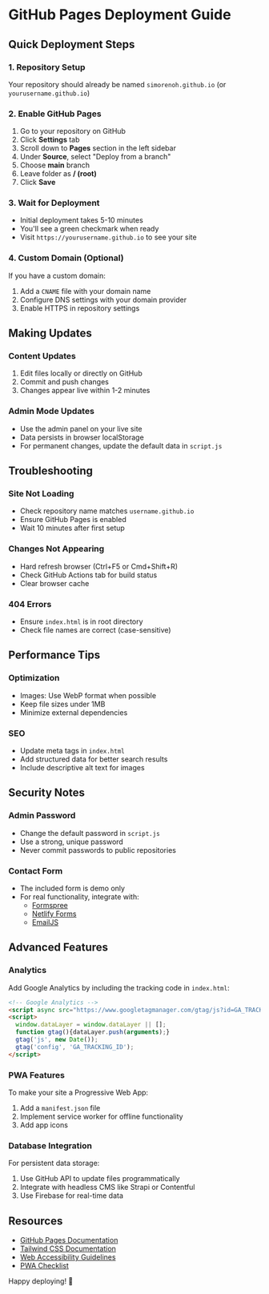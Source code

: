 # GitHub Pages Deployment Guide

## Quick Deployment Steps

### 1. Repository Setup
Your repository should already be named `simorenoh.github.io` (or `yourusername.github.io`)

### 2. Enable GitHub Pages
1. Go to your repository on GitHub
2. Click **Settings** tab
3. Scroll down to **Pages** section in the left sidebar
4. Under **Source**, select "Deploy from a branch"
5. Choose **main** branch
6. Leave folder as **/ (root)**
7. Click **Save**

### 3. Wait for Deployment
- Initial deployment takes 5-10 minutes
- You'll see a green checkmark when ready
- Visit `https://yourusername.github.io` to see your site

### 4. Custom Domain (Optional)
If you have a custom domain:
1. Add a `CNAME` file with your domain name
2. Configure DNS settings with your domain provider
3. Enable HTTPS in repository settings

## Making Updates

### Content Updates
1. Edit files locally or directly on GitHub
2. Commit and push changes
3. Changes appear live within 1-2 minutes

### Admin Mode Updates
- Use the admin panel on your live site
- Data persists in browser localStorage
- For permanent changes, update the default data in `script.js`

## Troubleshooting

### Site Not Loading
- Check repository name matches `username.github.io`
- Ensure GitHub Pages is enabled
- Wait 10 minutes after first setup

### Changes Not Appearing
- Hard refresh browser (Ctrl+F5 or Cmd+Shift+R)
- Check GitHub Actions tab for build status
- Clear browser cache

### 404 Errors
- Ensure `index.html` is in root directory
- Check file names are correct (case-sensitive)

## Performance Tips

### Optimization
- Images: Use WebP format when possible
- Keep file sizes under 1MB
- Minimize external dependencies

### SEO
- Update meta tags in `index.html`
- Add structured data for better search results
- Include descriptive alt text for images

## Security Notes

### Admin Password
- Change the default password in `script.js`
- Use a strong, unique password
- Never commit passwords to public repositories

### Contact Form
- The included form is demo only
- For real functionality, integrate with:
  - [Formspree](https://formspree.io/)
  - [Netlify Forms](https://www.netlify.com/products/forms/)
  - [EmailJS](https://www.emailjs.com/)

## Advanced Features

### Analytics
Add Google Analytics by including the tracking code in `index.html`:

```html
<!-- Google Analytics -->
<script async src="https://www.googletagmanager.com/gtag/js?id=GA_TRACKING_ID"></script>
<script>
  window.dataLayer = window.dataLayer || [];
  function gtag(){dataLayer.push(arguments);}
  gtag('js', new Date());
  gtag('config', 'GA_TRACKING_ID');
</script>
```

### PWA Features
To make your site a Progressive Web App:
1. Add a `manifest.json` file
2. Implement service worker for offline functionality
3. Add app icons

### Database Integration
For persistent data storage:
1. Use GitHub API to update files programmatically
2. Integrate with headless CMS like Strapi or Contentful
3. Use Firebase for real-time data

## Resources

- [GitHub Pages Documentation](https://docs.github.com/en/pages)
- [Tailwind CSS Documentation](https://tailwindcss.com/docs)
- [Web Accessibility Guidelines](https://www.w3.org/WAI/WCAG21/quickref/)
- [PWA Checklist](https://web.dev/pwa-checklist/)

Happy deploying! 🚀
